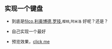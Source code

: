 ## 实现一个键盘

- 到底是[filco](http://www.filcochina.com/),[利奥博德](http://www.leopoldchina.com/),[罗技](https://www.logitech.com.cn/zh-cn),`樱桃`,`阿米洛` 好呢？还是？

- 自己实现一个最好

- 预览效果，[click me](donald-d.github.io/keyboard/)
